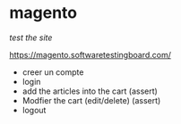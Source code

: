 # magento

_test the site_

https://magento.softwaretestingboard.com/

* creer un compte
* login
* add the articles into the cart
    (assert)
* Modfier the cart (edit/delete)
    (assert)
* logout